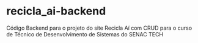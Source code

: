 # recicla_ai-backend
 Código Backend para o projeto do site Recicla Aí com CRUD para o curso de Técnico de Desenvolvimento de Sistemas do SENAC TECH
